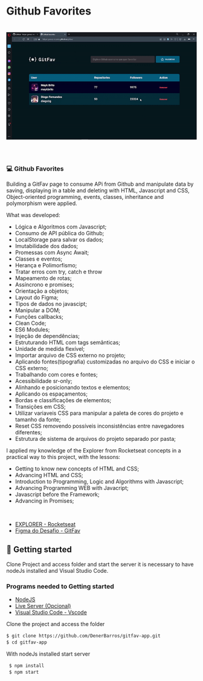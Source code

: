 # Github Favorites

<h1 align="center">
    <img alt="Gif of the finished project Github Favorites" title="gif" src="./images/gitfav.gif" />
</h1>

<br>

### 💻 Github Favorites

Building a GitFav page to consume APi from Github and manipulate data by saving, displaying in a table and deleting with HTML, Javascript and CSS, Object-oriented programming, events, classes, inheritance and polymorphism were applied.



What was developed:

- Lógica e Algoritmos com Javascript;
- Consumo de API pública do Github;
- LocalStorage para salvar os dados;
- Imutabilidade dos dados;
- Promessas com Async Await;
- Classes e eventos;
- Herança e Polimorfismo;
- Tratar erros com try, catch e throw
- Mapeamento de rotas;
- Assíncrono e promises;
- Orientação a objetos;
- Layout do Figma;
- Tipos de dados no javascipt;
- Manipular a DOM;
- Funções callbacks;
- Clean Code;
- ES6 Modules;
- Injeção de dependências;
- Estruturando HTML com tags semânticas;
- Unidade de medida flexível;
- Importar arquivo de CSS externo no projeto;
- Aplicando fontes(tipografia) customizadas no arquivo do CSS e iniciar o CSS externo;
- Trabalhando com cores e fontes;
- Acessibilidade sr-only;
- Alinhando e posicionando textos e elementos;
- Aplicando os espaçamentos;
- Bordas e classificações de elementos;
- Transições em CSS;
- Utilizar variaveis CSS para manipular a paleta de cores do projeto e tamanho da fonte;
- Reset CSS removendo possíveis inconsistências entre navegadores diferentes;
- Estrutura de sistema de arquivos do projeto separado por pasta;


I applied my knowledge of the Explorer from Rocketseat concepts in a practical way 
to this project, with the lessons:

- Getting to know new concepts of HTML and CSS;
- Advancing HTML and CSS;
- Introduction to Programming, Logic and Algorithms with Javascript;
- Advancing Programming WEB with Javacript;
- Javascript before the Framework;
- Advancing in Promises;
  
<br />

- [EXPLORER - Rocketseat](https://www.rocketseat.com.br/explorer)
- [Figma do Desafio - GitFav](https://www.figma.com/file/B5PCSL3rEAoYJro6QFKYtp/%5BDesafios-Explorer%5D-GitFav-(Copy)-(Copy))


## 🚀 Getting started

Clone Project and access folder and start the server it is necessary to have nodeJs
installed and Visual Studio Code.

### Programs needed to Getting started

- [NodeJS](https://nodejs.org/en/)
- [Live Server (Opcional)](https://marketplace.visualstudio.com/items?itemName=ritwickdey.LiveServer)
- [Visual Studio Code - Vscode](https://code.visualstudio.com/)

Clone the project and access the folder

```bash
$ git clone https://github.com/DenerBarros/gitfav-app.git
$ cd gitfav-app
```

With nodeJs installed start server

```bash
 $ npm install
 $ npm start
```